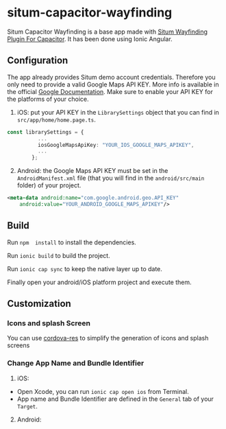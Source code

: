 # situm-capacitor-wayfinding
Situm Capacitor Wayfinding is a base app made with [Situm Wayfinding Plugin For Capacitor](https://github.com/situmtech/situm-capacitor-plugin-wayfinding). It has been done using Ionic Angular.

## Configuration
The app already provides Situm demo account credentials. Therefore you only need to provide a valid Google Maps API KEY. 
More info is available in the official [Google Documentation](https://developers.google.com/maps/documentation/android-sdk/get-api-key).
Make sure to enable your API KEY for the platforms of your choice.

1. iOS: put your API KEY in the `LibrarySettings` object that you can find in `src/app/home/home.page.ts`. 
```typescript
const librarySettings = {
          ...
          iosGoogleMapsApiKey: "YOUR_IOS_GOOGLE_MAPS_APIKEY",
          ...
        };
```
2. Android: the Google Maps API KEY must be set in the `AndroidManifest.xml` file (that you will find in the `android/src/main` folder) of your project.
```xml
<meta-data android:name="com.google.android.geo.API_KEY"
    android:value="YOUR_ANDROID_GOOGLE_MAPS_APIKEY"/>
```

## Build

Run `npm  install` to install the dependencies.

Run `ionic build` to build the project.

Run `ionic cap sync` to keep the native layer up to date.

Finally open your android/iOS platform project and execute them.

## Customization 

### Icons and splash Screen
You can use [cordova-res](https://capacitorjs.com/docs/guides/splash-screens-and-icons) to simplify the generation of icons and splash screens 

### Change App Name and Bundle Identifier

1. iOS: 

* Open Xcode, you can run `ionic cap open ios` from Terminal.
* App name and Bundle Identifier are defined in the `General` tab of your `Target`.

2. Android: 
